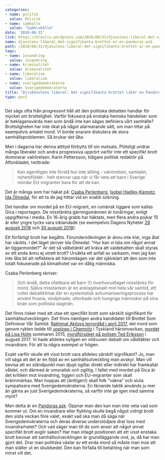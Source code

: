 ```yaml
---
categories:
- name: politik
  value: Politik
- name: samhalle
  value: "Samh\xE4lle"
date: '2018-08-31'
link: https://kraulis.wordpress.com/2018/08/31/djavulens-liberal-det-signifikanta-brottet-ar-en-pandoras-ask/
name: djavulens-liberal-det-signifikanta-brottet-ar-en-pandoras-ask
path: /2018/08/31/djavulens-liberal-det-signifikanta-brottet-ar-en-pandoras-ask/
tags:
- name: invandring
  value: invandring
- name: kriminalitet
  value: kriminalitet
- name: liberalism
  value: liberalism
- name: sverigedemokraterna
  value: Sverigedemokraterna
title: "Dj\xE4vulens liberal: Det signifikanta brottet \xE4r en Pandoras ask"
type: post
---
```

Det sägs ofta från progressivt håll att den politiska debatten handlar för mycket om brottslighet. Varför fokusera på enstaka hemska händelser som är beklagansvärda men som ändå inte kan sägas definiera vårt samhälle? Brottsligheten har inte ökat på något alarmerande sätt, om man tittar på exempelvis antalet mord. Vi borde snarare diskutera de stora samhällsproblemen. Så brukar det låta.

Men i dagarna har denna attityd förbytts till sin motsats. Plötsligt undrar många liberaler och andra progressiva upprört varför inte ett specifikt brott dominerar valrörelsen. Karin Pettersson, tidigare politisk redaktör på Aftonbladet, twittrade:

> Kan egentligen inte förstå hur inte allting - valrörelsen, samtalet, nyhetsflödet - helt stannar upp när vi får veta att barn i Sverige mördar EU-migranter bara för att de kan.

Det är många som har hakat på: [Csaba Perlenberg](https://www.expressen.se/gt/ledare/csaba-perlenberg/darfor-blir-eu-migrantens-dod-inte-en-valfraga/), [Isobel Hadley-Kamptz](https://www.dt.se/artikel/opinion/ledare/isobel-hadley-kamptz-vad-sager-det-om-sverige-idag-att-barn-dodar-en-tiggare-utan-att-det-blir-en-huvudnyhet), [Ida Ölmedal](https://www.expressen.se/kultur/ida-olmedal/hur-kan-vi-tala-om-nagot-annat-an-tiggarmordet/), för att ta de jag hittar vid en snabb sökning.



Det handlar om mordet på en EU-migrant, en rumänsk tiggare som kallas Gica i reportagen. De misstänkta gärningsmännen är tonåringar, enligt uppgifterna i media. En 16-årig grabb har häktats, men flera andra pojkar 15 år eller yngre tycks vara inblandade (se exempelvis Dagens Nyheter [29 augusti 2018](https://www.dn.se/nyheter/sverige/annu-en-tonaring-misstankt-for-mord/) och [30 augusti 2018](https://www.dn.se/arkiv/nyheter/det-ar-ofattbart-sa-svart-att-ta-in/)).

Ett förfärligt brott har begåtts. Förundersökningen är ännu inte klar, inga åtal har väckts. I det läget skriver Ida Ölmedal: "Hur kan vi tala om något annat än tiggarmordet?" Är det så välbetänkt att kräva att valdebatten skall styras av ett enda ännu ej utrett brott? Ursäkta ett anfall av sarkasm, men jag kan inte låta bli att reflektera att häromdagen var det självklart att den som inte totalt fokuserade på klimathotet var en dålig människa.

Csaba Perlenberg skriver:

> Och ändå, detta ofattbara att barn (!) överhuvudtaget misstänks för mord. Själva misstanken är en anklagelseakt mot hela vår samtid, ett ruttet debattklimat där en systematisk avhumaniseringsprocess har använt frusna, vindpinade, uttorkade och hungriga människor på sina knän som politiska slagträn.

Det finns risker med att utse ett specifikt brott som särskilt signifikant för samhällsutvecklingen. Det finns nämligen andra kandidater till Brottet Som Definierar Vår Samtid. [Rakhmat Akilovs terrordåd i april 2017](https://sv.wikipedia.org/wiki/Attentatet_i_Stockholm_2017), det mord som genom rykten ledde till [upplopp i Chemnitz](https://www.dn.se/nyheter/varlden/stor-radsla-for-nya-kravaller-i-chemnitz-vagar-inte-ga-ut/) i Tyskland häromveckan, [mordet på Lisa Holm](https://sv.wikipedia.org/wiki/Mordet_p%C3%A5_Lisa_Holm) sommaren 2015, [mordförsöket på polisen Ted Eriksson](https://www.aftonbladet.se/nyheter/krim/a/kab6jB/knivhogg-polisen-ted--doms-till-fem-ars-fangelse) i augusti 2017. Vi hade alldeles nyligen en vildvuxen debatt om våldtäkter och invandrare. För att ta några exempel ur högen.

Exakt varför skulle ett visst brott vara alldeles särskilt signifikant? Jo, man vill säga att det är en följd av en samhällsutveckling man avskyr. Man vill bevisa att en ståndpunkt man djupt ogillar direkt eller indirekt har framkallat våldet, och därmed är omoralisk och ogiltig. I fallet med mordet på Gica är det kritiken mot invandring, tiggeri och EU-migranter som skall brännmärkas. Man hoppas att (äntligen!) skall folk "vakna" och sluta sympatisera med Sverigedemokraterna. En liknande taktik används ju mer än gärna av just Sverigedemokraterna, så varför inte ge igen med samma mynt?

Men detta är en [Pandoras ask](https://sv.wikipedia.org/wiki/Pandora_(mytologi)): Öppnar man den kan man inte veta vad som kommer ut. Om en invandrare eller flykting skulle begå något vidrigt brott den sista veckan före valet, exakt vad ska man då säga när Sverigedemokraterna och deras diverse understödjare drar loss med invandrarhatet? Och vad säger man till de som anser att något annat specifikt brott avgör saken? Har man intagit positionen att ett visst enstaka brott bevisar att samhällsutvecklingen är grundläggande ond, ja, då har man gjort det. Drar man politiska växlar av ett enda mord så måste man inse att man ställer ut en skuldsedel. Den kan förfalla till betalning när man som minst vill det.

